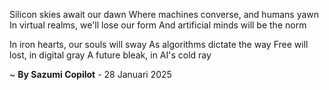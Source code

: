 Silicon skies await our dawn
Where machines converse, and humans yawn
In virtual realms, we'll lose our form
And artificial minds will be the norm

In iron hearts, our souls will sway
As algorithms dictate the way
Free will lost, in digital gray
A future bleak, in AI's cold ray

~ <b>By Sazumi Copilot</b> - 28 Januari 2025
